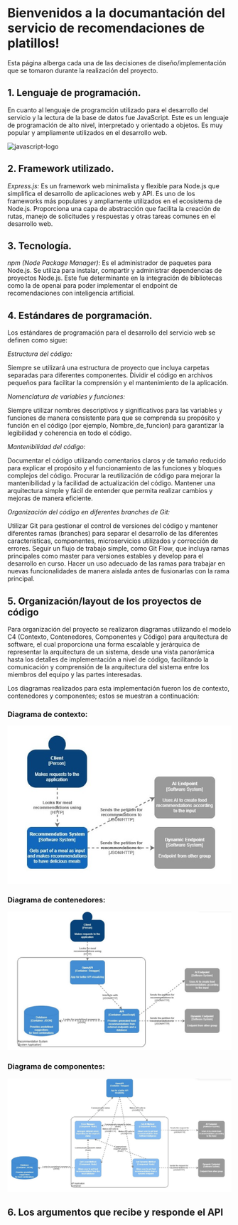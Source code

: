 # Bienvenidos a la documantación del servicio de recomendaciones de platillos!

Esta página alberga cada una de las decisiones de diseño/implementación que se tomaron durante la realización del proyecto.

## 1. Lenguaje de programación.

En cuanto al lenguaje de programción utilizado para el desarrollo del servicio y la lectura de la base de datos fue JavaScript. Este es un lenguaje de programación de alto nivel, interpretado y orientado a objetos. Es muy popular y ampliamente utilizados en el desarrollo web.

![javascript-logo](https://github.com/BrandonMGG/SOAD-My_Service/assets/48070830/258bd954-1354-4f80-a10f-ebde2fe0e063)

## 2. Framework utilizado.

_Express.js:_ Es un framework web minimalista y flexible para Node.js que simplifica el desarrollo de aplicaciones web y API. Es uno de los frameworks más populares y ampliamente utilizados en el ecosistema de Node.js. Proporciona una capa de abstracción que facilita la creación de rutas, manejo de solicitudes y respuestas y otras tareas comunes en el desarrollo web.

## 3. Tecnología.

_npm (Node Package Manager)_: Es el administrador de paquetes para Node.js. Se utiliza para instalar, compartir y administrar dependencias de proyectos Node.js. Este fue determinante en la integración de bibliotecas como la de openai para poder implementar el endpoint de recomendaciones con inteligencia artificial.

## 4. Estándares de porgramación.
Los estándares de programación para el desarrollo del servicio web se definen como sigue:

_Estructura del código:_

Siempre se utilizará una estructura de proyecto que incluya carpetas separadas para diferentes componentes.
Dividir el código en archivos pequeños para facilitar la comprensión y el mantenimiento de la aplicación.

_Nomenclatura de variables y funciones:_

Siempre utilizar nombres descriptivos y significativos para las variables y funciones de manera consistente para que se comprenda su propósito y función en el código (por ejemplo, Nombre_de_funcion) para garantizar la legibilidad y coherencia en todo el código.

_Mantenibilidad del código:_

Documentar el código utilizando comentarios claros y de tamaño reducido para explicar el propósito y el funcionamiento de las funciones y bloques complejos del código.
Procurar la reutilización de código para mejorar la mantenibilidad y la facilidad de actualización del código.
Mantener una arquitectura simple y fácil de entender que permita realizar cambios y mejoras de manera eficiente.

_Organización del código en diferentes branches de Git:_

Utilizar Git para gestionar el control de versiones del código y mantener diferentes ramas (branches) para separar el desarrollo de las diferentes características, componentes, microservicios utilizados y corrección de errores.
Seguir un flujo de trabajo simple, como Git Flow, que incluya ramas principales como master para versiones estables y develop para el desarrollo en curso.
Hacer un uso adecuado de las ramas para trabajar en nuevas funcionalidades de manera aislada antes de fusionarlas con la rama principal.

## 5. Organización/layout de los proyectos de código
Para organización del proyecto se realizaron diagramas utilizando el modelo C4 (Contexto, Contenedores, Componentes y Código) para arquitectura de software, el cual proporciona una forma escalable y jerárquica de representar la arquitectura de un sistema, desde una vista panorámica hasta los detalles de implementación a nivel de código, facilitando la comunicación y comprensión de la arquitectura del sistema entre los miembros del equipo y las partes interesadas.

Los diagramas realizados para esta implementación fueron los de contexto, contenedores y componentes; estos se muestran a continuación:

### **Diagrama de contexto:**

![diagC4Context](https://github.com/BrandonMGG/SOAD-My_Service/blob/IA-Endpoint/Diagrams/Context%20Diagram.jpg?raw=true)

### **Diagrama de contenedores:**
![diagC4Containers](https://github.com/BrandonMGG/SOAD-My_Service/blob/IA-Endpoint/Diagrams/Container%20Diagram.jpg?raw=true)

### **Diagrama de componentes:**
![diagC4Components](https://github.com/BrandonMGG/SOAD-My_Service/blob/IA-Endpoint/Diagrams/Component%20Diagram.jpg?raw=true)

## 6. Los argumentos que recibe y responde el API
